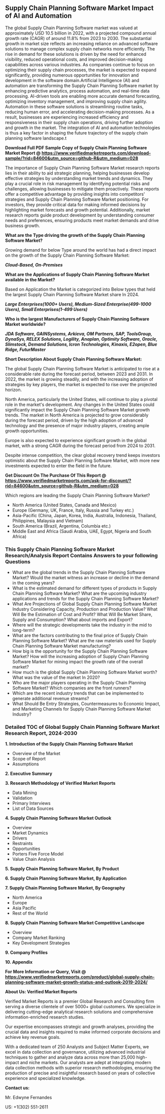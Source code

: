<h2>Supply Chain Planning Software Market Impact of AI and Automation</h2>The global Supply Chain Planning Software market was valued at approximately USD 10.5 billion in 2022, with a projected compound annual growth rate (CAGR) of around 11.8% from 2023 to 2030. The substantial growth in market size reflects an increasing reliance on advanced software solutions to manage complex supply chain networks more efficiently. The rise in demand for these solutions is driven by the need for enhanced visibility, reduced operational costs, and improved decision-making capabilities across various industries. As companies continue to focus on optimizing their supply chain processes, the market is expected to expand significantly, providing numerous opportunities for innovation and development in the software domain.Artificial Intelligence (AI) and automation are transforming the Supply Chain Planning Software market by enhancing predictive analytics, process automation, and real-time data processing. AI-driven tools are enabling more accurate demand forecasting, optimizing inventory management, and improving supply chain agility. Automation in these software solutions is streamlining routine tasks, reducing human error, and accelerating decision-making processes. As a result, businesses are experiencing increased efficiency and responsiveness in their supply chain operations, driving further adoption and growth in the market. The integration of AI and automation technologies is thus a key factor in shaping the future trajectory of the supply chain planning software landscape.t</p><p id="" class=""><strong>Download Full PDF Sample Copy of Supply Chain Planning Software Market Report @ <a href="https://www.verifiedmarketreports.com/download-sample/?rid=84600&utm_source=github-R&utm_medium=028" target="_blank">https://www.verifiedmarketreports.com/download-sample/?rid=84600&utm_source=github-R&utm_medium=028</a></strong></p><p>The importance of&nbsp;Supply Chain Planning Software Market research reports lies in their ability to aid strategic planning, helping businesses develop effective strategies by understanding market trends and dynamics. They play a crucial role in risk management by identifying potential risks and challenges, allowing businesses to mitigate them proactively. These reports offer a competitive advantage by providing insights into competitors' strategies and Supply Chain Planning Software Market positioning. For investors, they provide critical data for making informed decisions by highlighting market forecasts and growth potential. Additionally, market research reports guide product development by understanding consumer needs and preferences, ensuring products meet market demands and drive business growth.</p><p><strong>What are the&nbsp;Type driving the growth of the Supply Chain Planning Software Market?</strong></p><p id="" class="">Growing demand for below Type around the world has had a direct impact on the growth of the Supply Chain Planning Software Market:</p><em><strong>Cloud-Based, On-Premises</strong></em></p><strong>What are the&nbsp;Applications&nbsp;of Supply Chain Planning Software Market available in the Market?</strong></p><p id="" class="">Based on Application the Market is categorized into Below types that held the largest Supply Chain Planning Software Market share In 2024.</p><em><strong>Large Enterprises(1000+ Users), Medium-Sized Enterprise(499-1000 Users), Small Enterprises(1-499 Users)</strong></em></p><strong>Who is the largest Manufacturers of Supply Chain Planning Software Market worldwide?</strong></p><p><em><strong>JDA Software, GAINSystems, Arkieva, OM Partners, SAP, ToolsGroup, DynaSys, RELEX Solutions, Logility, Anaplan, Optimity Software, Oracle, Slimstock, Demand Solutions, Icron Technologies, Kinaxis, E2open, Blue Ridge, FuturMaster</strong></em></p><p id="" class=""><strong>Short Description About Supply Chain Planning Software Market:</strong></p><p>The global Supply Chain Planning Software Market is anticipated to rise at a considerable rate during the forecast period, between 2023 and 2031. In 2022, the market is growing steadily, and with the increasing adoption of strategies by key players, the market is expected to rise over the projected horizon.</p><p>North America, particularly the United States, will continue to play a pivotal role in the market's development. Any changes in the United States could significantly impact the Supply Chain Planning Software Market growth trends. The market in North America is projected to grow considerably during the forecast period, driven by the high adoption of advanced technology and the presence of major industry players, creating ample growth opportunities.</p><p>Europe is also expected to experience significant growth in the global market, with a strong CAGR during the forecast period from 2024 to 2031.</p><p>Despite intense competition, the clear global recovery trend keeps investors optimistic about the Supply Chain Planning Software Market, with more new investments expected to enter the field in the future.</p><p id="" class=""><strong>Get Discount On The Purchase Of This Report @ <a href="https://www.verifiedmarketreports.com/ask-for-discount/?rid=84600&utm_source=github-R&utm_medium=028" target="_blank">https://www.verifiedmarketreports.com/ask-for-discount/?rid=84600&utm_source=github-R&utm_medium=028</a></strong></p>Which regions are leading the Supply Chain Planning Software Market?</p><ul><li>North America (United States, Canada and Mexico)</li><li>Europe (Germany, UK, France, Italy, Russia and Turkey etc.)</li><li>Asia-Pacific (China, Japan, Korea, India, Australia, Indonesia, Thailand, Philippines, Malaysia and Vietnam)</li><li>South America (Brazil, Argentina, Columbia etc.)</li><li>Middle East and Africa (Saudi Arabia, UAE, Egypt, Nigeria and South Africa)</li></ul><h3 id="" class="">This Supply Chain Planning Software Market Research/Analysis Report Contains Answers to your following Questions</h3><ul><li>What are the global trends in the Supply Chain Planning Software Market? Would the market witness an increase or decline in the demand in the coming years?</li><li>What is the estimated demand for different types of products in Supply Chain Planning Software Market? What are the upcoming industry applications and trends for the Supply Chain Planning Software Market?</li><li>What Are Projections of Global Supply Chain Planning Software Market Industry Considering Capacity, Production and Production Value? What Will Be the Estimation of Cost and Profit? What Will Be Market Share, Supply and Consumption? What about imports and Export?</li><li>Where will the strategic developments take the industry in the mid to long-term?</li><li>What are the factors contributing to the final price of Supply Chain Planning Software Market? What are the raw materials used for Supply Chain Planning Software Market manufacturing?</li><li>How big is the opportunity for the Supply Chain Planning Software Market? How will the increasing adoption of Supply Chain Planning Software Market for mining impact the growth rate of the overall market?</li><li>How much is the global Supply Chain Planning Software Market worth? What was the value of the market In 2020?</li><li>Who are the major players operating in the Supply Chain Planning Software Market? Which companies are the front runners?</li><li>Which are the recent industry trends that can be implemented to generate additional revenue streams?</li><li>What Should Be Entry Strategies, Countermeasures to Economic Impact, and Marketing Channels for Supply Chain Planning Software Market Industry?</li></ul><h3 id="" class="">Detailed TOC of Global Supply Chain Planning Software Market Research Report, 2024-2030</h3><p id="" class=""><strong>1. Introduction of the Supply Chain Planning Software Market</strong></p><ul><li>Overview of the Market</li><li>Scope of Report</li><li>Assumptions</li></ul><p id="" class=""><strong>2. Executive Summary</strong></p><p id="" class=""><strong>3. Research Methodology of Verified Market Reports</strong></p><ul><li>Data Mining</li><li>Validation</li><li>Primary Interviews</li><li>List of Data Sources</li></ul><p id="" class=""><strong>4. Supply Chain Planning Software Market Outlook</strong></p><ul><li>Overview</li><li>Market Dynamics</li><li>Drivers</li><li>Restraints</li><li>Opportunities</li><li>Porters Five Force Model</li><li>Value Chain Analysis</li></ul><p id="" class=""><strong>5. Supply Chain Planning Software Market, By Product</strong></p><p id="" class=""><strong>6. Supply Chain Planning Software Market, By Application</strong></p><p id="" class=""><strong>7. Supply Chain Planning Software Market, By Geography</strong></p><ul><li>North America</li><li>Europe</li><li>Asia Pacific</li><li>Rest of the World</li></ul><p id="" class=""><strong>8. Supply Chain Planning Software Market Competitive Landscape</strong></p><ul><li>Overview</li><li>Company Market Ranking</li><li>Key Development Strategies</li></ul><p id="" class=""><strong>9. Company Profiles</strong></p><p id="" class=""><strong>10. Appendix</strong></p><p id="" class=""><strong>For More Information or Query, Visit @ <a href="https://www.verifiedmarketreports.com/product/global-supply-chain-planning-software-market-growth-status-and-outlook-2019-2024/" target="_blank">https://www.verifiedmarketreports.com/product/global-supply-chain-planning-software-market-growth-status-and-outlook-2019-2024/</a></strong></p><p id="" class=""><strong>About Us: Verified Market Reports</strong></p><p id="" class="">Verified Market Reports is a premier Global Research and Consulting firm serving a diverse clientele of over 5000+ global customers. We specialize in delivering cutting-edge analytical research solutions and comprehensive information-enriched research studies.</p><p id="" class="">Our expertise encompasses strategic and growth analyses, providing the crucial data and insights required to make informed corporate decisions and achieve key revenue goals.</p><p id="" class="">With a dedicated team of 250 Analysts and Subject Matter Experts, we excel in data collection and governance, utilizing advanced industrial techniques to gather and analyze data across more than 25,000 high-impact and niche markets. Our analysts are adept at integrating modern data collection methods with superior research methodologies, ensuring the production of precise and insightful research based on years of collective experience and specialized knowledge.</p><p id="" class=""><strong>Contact us:</strong></p><p id="" class="">Mr. Edwyne Fernandes</p><p id="" class="">US: +1(302) 551-2611</p>